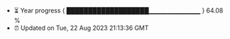 - ⏳ Year progress { ███████████████████▁▁▁▁▁▁▁▁▁▁▁ } 64.08 %
- ⏰ Updated on Tue, 22 Aug 2023 21:13:36 GMT

